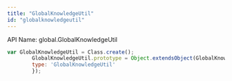 ```yaml
---
title: "GlobalKnowledgeUtil"
id: "globalknowledgeutil"
---
```


API Name: global.GlobalKnowledgeUtil

```js
var GlobalKnowledgeUtil = Class.create();
        GlobalKnowledgeUtil.prototype = Object.extendsObject(GlobalKnowledgeUtilSNC,{
        type: 'GlobalKnowledgeUtil'
        });
```